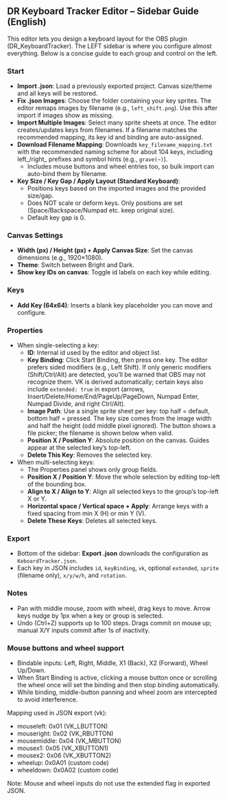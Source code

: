 ## DR Keyboard Tracker Editor – Sidebar Guide (English)

This editor lets you design a keyboard layout for the OBS plugin (DR_KeyboardTracker). The LEFT sidebar is where you configure almost everything. Below is a concise guide to each group and control on the left.

### Start
- **Import .json**: Load a previously exported project. Canvas size/theme and all keys will be restored.
- **Fix .json Images**: Choose the folder containing your key sprites. The editor remaps images by filename (e.g., `left_shift.png`). Use this after import if images show as missing.
- **Import Multiple Images**: Select many sprite sheets at once. The editor creates/updates keys from filenames. If a filename matches the recommended mapping, its key id and binding are auto-assigned.
- **Download Filename Mapping**: Downloads `key_filename_mapping.txt` with the recommended naming scheme for about 104 keys, including left_/right_ prefixes and symbol hints (e.g., `grave(~)`).
  - Includes mouse buttons and wheel entries too, so bulk import can auto-bind them by filename.
- **Key Size / Key Gap / Apply Layout (Standard Keyboard)**:
  - Positions keys based on the imported images and the provided size/gap.
  - Does NOT scale or deform keys. Only positions are set (Space/Backspace/Numpad etc. keep original size).
  - Default key gap is 0.

### Canvas Settings
- **Width (px) / Height (px) + Apply Canvas Size**: Set the canvas dimensions (e.g., 1920×1080).
- **Theme**: Switch between Bright and Dark.
- **Show key IDs on canvas**: Toggle id labels on each key while editing.

### Keys
- **Add Key (64x64)**: Inserts a blank key placeholder you can move and configure.

### Properties
- When single-selecting a key:
  - **ID**: Internal id used by the editor and object list.
  - **Key Binding**: Click Start Binding, then press one key. The editor prefers sided modifiers (e.g., Left Shift). If only generic modifiers (Shift/Ctrl/Alt) are detected, you’ll be warned that OBS may not recognize them. VK is derived automatically; certain keys also include `extended: true` in export (arrows, Insert/Delete/Home/End/PageUp/PageDown, Numpad Enter, Numpad Divide, and right Ctrl/Alt).
  - **Image Path**: Use a single sprite sheet per key: top half = default, bottom half = pressed. The key size comes from the image width and half the height (odd middle pixel ignored). The button shows a file picker; the filename is shown below when valid.
  - **Position X / Position Y**: Absolute position on the canvas. Guides appear at the selected key’s top-left.
  - **Delete This Key**: Removes the selected key.
- When multi-selecting keys:
  - The Properties panel shows only group fields.
  - **Position X / Position Y**: Move the whole selection by editing top-left of the bounding box.
  - **Align to X / Align to Y**: Align all selected keys to the group’s top-left X or Y.
  - **Horizontal space / Vertical space + Apply**: Arrange keys with a fixed spacing from min X (H) or min Y (V).
  - **Delete These Keys**: Deletes all selected keys.

### Export
- Bottom of the sidebar: **Export .json** downloads the configuration as `KeboardTracker.json`.
- Each key in JSON includes `id`, `keyBinding`, `vk`, optional `extended`, `sprite` (filename only), `x/y/w/h`, and `rotation`.

### Notes
- Pan with middle mouse, zoom with wheel, drag keys to move. Arrow keys nudge by 1px when a key or group is selected.
- Undo (Ctrl+Z) supports up to 100 steps. Drags commit on mouse up; manual X/Y inputs commit after 1s of inactivity.

### Mouse buttons and wheel support
- Bindable inputs: Left, Right, Middle, X1 (Back), X2 (Forward), Wheel Up/Down.
- When Start Binding is active, clicking a mouse button once or scrolling the wheel once will set the binding and then stop binding automatically.
- While binding, middle-button panning and wheel zoom are intercepted to avoid interference.

Mapping used in JSON export (vk):
- mouseleft: 0x01 (VK_LBUTTON)
- mouseright: 0x02 (VK_RBUTTON)
- mousemiddle: 0x04 (VK_MBUTTON)
- mousex1: 0x05 (VK_XBUTTON1)
- mousex2: 0x06 (VK_XBUTTON2)
- wheelup: 0x0A01 (custom code)
- wheeldown: 0x0A02 (custom code)

Note: Mouse and wheel inputs do not use the extended flag in exported JSON.



